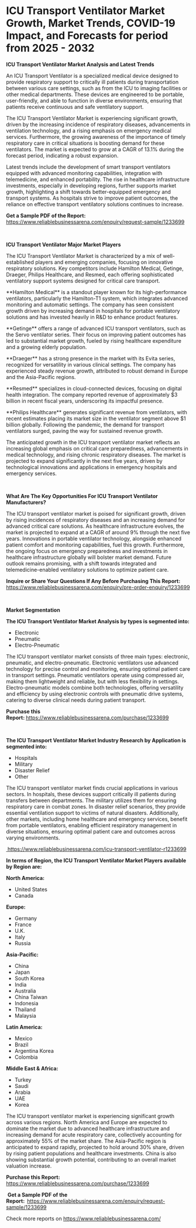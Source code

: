 <p><h1>ICU Transport Ventilator Market Growth, Market Trends, COVID-19 Impact, and Forecasts for period from 2025 - 2032</h1></p><p><strong>ICU Transport Ventilator Market Analysis and Latest Trends</strong></p>
<p><p>An ICU Transport Ventilator is a specialized medical device designed to provide respiratory support to critically ill patients during transportation between various care settings, such as from the ICU to imaging facilities or other medical departments. These devices are engineered to be portable, user-friendly, and able to function in diverse environments, ensuring that patients receive continuous and safe ventilatory support.</p><p>The ICU Transport Ventilator Market is experiencing significant growth, driven by the increasing incidence of respiratory diseases, advancements in ventilation technology, and a rising emphasis on emergency medical services. Furthermore, the growing awareness of the importance of timely respiratory care in critical situations is boosting demand for these ventilators. The market is expected to grow at a CAGR of 13.1% during the forecast period, indicating a robust expansion. </p><p>Latest trends include the development of smart transport ventilators equipped with advanced monitoring capabilities, integration with telemedicine, and enhanced portability. The rise in healthcare infrastructure investments, especially in developing regions, further supports market growth, highlighting a shift towards better-equipped emergency and transport systems. As hospitals strive to improve patient outcomes, the reliance on effective transport ventilatory solutions continues to increase.</p></p>
<p><strong>Get a Sample PDF of the Report:&nbsp;</strong> <a href="https://www.reliablebusinessarena.com/enquiry/request-sample/1233699?utm_campaign=2637&utm_medium=2&utm_source=Github&utm_content=ia&utm_term=04032025&utm_id=icu-transport-ventilator">https://www.reliablebusinessarena.com/enquiry/request-sample/1233699</a></p>
<p>&nbsp;</p>
<p><strong>ICU Transport Ventilator Major Market Players</strong></p>
<p><p>The ICU Transport Ventilator Market is characterized by a mix of well-established players and emerging companies, focusing on innovative respiratory solutions. Key competitors include Hamilton Medical, Getinge, Draeger, Philips Healthcare, and Resmed, each offering sophisticated ventilatory support systems designed for critical care transport.</p><p>**Hamilton Medical** is a standout player known for its high-performance ventilators, particularly the Hamilton-T1 system, which integrates advanced monitoring and automatic settings. The company has seen consistent growth driven by increasing demand in hospitals for portable ventilatory solutions and has invested heavily in R&D to enhance product features.</p><p>**Getinge** offers a range of advanced ICU transport ventilators, such as the Servo ventilator series. Their focus on improving patient outcomes has led to substantial market growth, fueled by rising healthcare expenditure and a growing elderly population.</p><p>**Draeger** has a strong presence in the market with its Evita series, recognized for versatility in various clinical settings. The company has experienced steady revenue growth, attributed to robust demand in Europe and the Asia-Pacific regions.</p><p>**Resmed** specializes in cloud-connected devices, focusing on digital health integration. The company reported revenue of approximately $3 billion in recent fiscal years, underscoring its impactful presence.</p><p>**Philips Healthcare** generates significant revenue from ventilators, with recent estimates placing its market size in the ventilator segment above $1 billion globally. Following the pandemic, the demand for transport ventilators surged, paving the way for sustained revenue growth.</p><p>The anticipated growth in the ICU transport ventilator market reflects an increasing global emphasis on critical care preparedness, advancements in medical technology, and rising chronic respiratory diseases. The market is projected to expand significantly in the next five years, driven by technological innovations and applications in emergency hospitals and emergency services.</p></p>
<p>&nbsp;</p>
<p><strong>What Are The Key Opportunities For ICU Transport Ventilator Manufacturers?</strong></p>
<p><p>The ICU transport ventilator market is poised for significant growth, driven by rising incidences of respiratory diseases and an increasing demand for advanced critical care solutions. As healthcare infrastructure evolves, the market is projected to expand at a CAGR of around 9% through the next five years. Innovations in portable ventilator technology, alongside enhanced patient comfort and monitoring capabilities, fuel this growth. Furthermore, the ongoing focus on emergency preparedness and investments in healthcare infrastructure globally will bolster market demand. Future outlook remains promising, with a shift towards integrated and telemedicine-enabled ventilatory solutions to optimize patient care.</p></p>
<p><strong>Inquire or Share Your Questions If Any Before Purchasing This Report:</strong> <a href="https://www.reliablebusinessarena.com/enquiry/pre-order-enquiry/1233699?utm_campaign=2637&utm_medium=2&utm_source=Github&utm_content=ia&utm_term=04032025&utm_id=icu-transport-ventilator">https://www.reliablebusinessarena.com/enquiry/pre-order-enquiry/1233699</a></p>
<p>&nbsp;</p>
<p><strong>Market Segmentation</strong></p>
<p><strong>The ICU Transport Ventilator Market Analysis by types is segmented into:</strong></p>
<p><ul><li>Electronic</li><li>Pneumatic</li><li>Electro-Pneumatic</li></ul></p>
<p><p>The ICU transport ventilator market consists of three main types: electronic, pneumatic, and electro-pneumatic. Electronic ventilators use advanced technology for precise control and monitoring, ensuring optimal patient care in transport settings. Pneumatic ventilators operate using compressed air, making them lightweight and reliable, but with less flexibility in settings. Electro-pneumatic models combine both technologies, offering versatility and efficiency by using electronic controls with pneumatic drive systems, catering to diverse clinical needs during patient transport.</p></p>
<p><strong>Purchase this Report:&nbsp;</strong><a href="https://www.reliablebusinessarena.com/purchase/1233699?utm_campaign=2637&utm_medium=2&utm_source=Github&utm_content=ia&utm_term=04032025&utm_id=icu-transport-ventilator">https://www.reliablebusinessarena.com/purchase/1233699</a></p>
<p>&nbsp;</p>
<p><strong>The ICU Transport Ventilator Market Industry Research by Application is segmented into:</strong></p>
<p><ul><li>Hospitals</li><li>Military</li><li>Disaster Relief</li><li>Other</li></ul></p>
<p><p>The ICU transport ventilator market finds crucial applications in various sectors. In hospitals, these devices support critically ill patients during transfers between departments. The military utilizes them for ensuring respiratory care in combat zones. In disaster relief scenarios, they provide essential ventilation support to victims of natural disasters. Additionally, other markets, including home healthcare and emergency services, benefit from portable ventilators, enabling efficient respiratory management in diverse situations, ensuring optimal patient care and outcomes across varying environments.</p></p>
<p><a href="https://www.reliablebusinessarena.com/icu-transport-ventilator-r1233699?utm_campaign=2637&utm_medium=2&utm_source=Github&utm_content=ia&utm_term=04032025&utm_id=icu-transport-ventilator">&nbsp;https://www.reliablebusinessarena.com/icu-transport-ventilator-r1233699</a></p>
<p><strong>In terms of Region, the ICU Transport Ventilator Market Players available by Region are:</strong></p>
<p>
    <p> <strong> North America: </strong>
        <ul>
            <li>United States</li>
            <li>Canada</li>
        </ul>
        </p> 
    <p> <strong> Europe: </strong>
        <ul>
            <li>Germany</li>
            <li>France</li>
            <li>U.K.</li>
            <li>Italy</li>
            <li>Russia</li>
        </ul>
        </p> 
    <p> <strong> Asia-Pacific: </strong>
        <ul>
            <li>China</li>
            <li>Japan</li>
            <li>South Korea</li>
            <li>India</li>
            <li>Australia</li>
            <li>China Taiwan</li>
            <li>Indonesia</li>
            <li>Thailand</li>
            <li>Malaysia</li>
        </ul>
        </p> 
    <p> <strong> Latin America: </strong>
        <ul>
            <li>Mexico</li>
            <li>Brazil</li>
            <li>Argentina Korea</li>
            <li>Colombia</li>
        </ul>
        </p> 
    <p> <strong> Middle East & Africa: </strong>
        <ul>
            <li>Turkey</li>
            <li>Saudi</li>
            <li>Arabia</li>
            <li>UAE</li>
            <li>Korea</li>
        </ul>
    </p>
    </p>
<p><p>The ICU transport ventilator market is experiencing significant growth across various regions. North America and Europe are expected to dominate the market due to advanced healthcare infrastructure and increasing demand for acute respiratory care, collectively accounting for approximately 55% of the market share. The Asia-Pacific region is anticipated to expand rapidly, projected to hold around 30% share, driven by rising patient populations and healthcare investments. China is also showing substantial growth potential, contributing to an overall market valuation increase.</p></p>
<p><strong>Purchase this Report: </strong><a href="https://www.reliablebusinessarena.com/purchase/1233699?utm_campaign=2637&utm_medium=2&utm_source=Github&utm_content=ia&utm_term=04032025&utm_id=icu-transport-ventilator">https://www.reliablebusinessarena.com/purchase/1233699</a></p>
<p>&nbsp;<strong>Get a Sample PDF of the Report:&nbsp;&nbsp;</strong><a href="https://www.reliablebusinessarena.com/enquiry/request-sample/1233699?utm_campaign=2637&utm_medium=2&utm_source=Github&utm_content=ia&utm_term=04032025&utm_id=icu-transport-ventilator">https://www.reliablebusinessarena.com/enquiry/request-sample/1233699</a></p>
<p><strong></strong></p>
<p>Check more reports on <a href="https://www.reliablebusinessarena.com/?utm_campaign=2637&utm_medium=2&utm_source=Github&utm_content=ia&utm_term=04032025&utm_id=icu-transport-ventilator">https://www.reliablebusinessarena.com/</a></p>